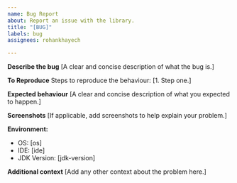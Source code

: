 ```yaml
---
name: Bug Report
about: Report an issue with the library.
title: "[BUG]"
labels: bug
assignees: rohankhayech

---
```


**Describe the bug**
[A clear and concise description of what the bug is.]

**To Reproduce**
Steps to reproduce the behaviour:
[1. Step one.]

**Expected behaviour**
[A clear and concise description of what you expected to happen.]

**Screenshots**
[If applicable, add screenshots to help explain your problem.]

**Environment:**
 - OS: [os]
 - IDE: [ide]
 - JDK Version: [jdk-version]

**Additional context**
[Add any other context about the problem here.]
